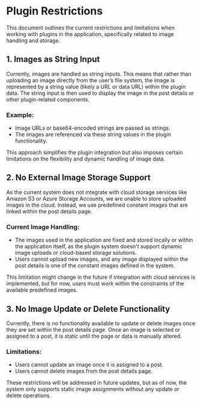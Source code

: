 # Plugin Restrictions

This document outlines the current restrictions and limitations when working with plugins in the application, specifically related to image handling and storage.

## 1. Images as String Input

Currently, images are handled as string inputs. This means that rather than uploading an image directly from the user’s file system, the image is represented by a string value (likely a URL or data URL) within the plugin data. The string input is then used to display the image in the post details or other plugin-related components.

### Example:

- Image URLs or base64-encoded strings are passed as strings.
- The images are referenced via these string values in the plugin functionality.

This approach simplifies the plugin integration but also imposes certain limitations on the flexibility and dynamic handling of image data.

## 2. No External Image Storage Support

As the current system does not integrate with cloud storage services like Amazon S3 or Azure Storage Accounts, we are unable to store uploaded images in the cloud. Instead, we use predefined constant images that are linked within the post details page.

### Current Image Handling:

- The images used in the application are fixed and stored locally or within the application itself, as the plugin system doesn't support dynamic image uploads or cloud-based storage solutions.
- Users cannot upload new images, and any image displayed within the post details is one of the constant images defined in the system.

This limitation might change in the future if integration with cloud services is implemented, but for now, users must work within the constraints of the available predefined images.

## 3. No Image Update or Delete Functionality

Currently, there is no functionality available to update or delete images once they are set within the post details page. Once an image is selected or assigned to a post, it is static until the page or data is manually altered.

### Limitations:

- Users cannot update an image once it is assigned to a post.
- Users cannot delete images from the post details page.

These restrictions will be addressed in future updates, but as of now, the system only supports static image assignments without any update or delete operations.
